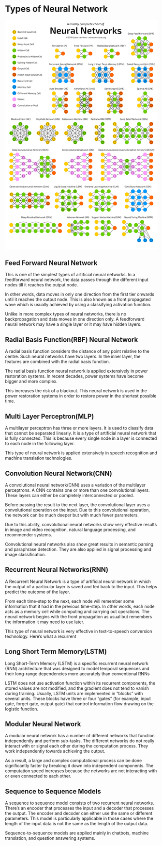 # Types of Neural Network

<img src='../assets/nn_types.png' />

## Feed Forward Neural Network

This is one of the simplest types of artificial neural networks. In a feedforward neural network, the data passes through the different input nodes till it reaches the output node.

In other words, data moves in only one direction from the first tier onwards until it reaches the output node. This is also known as a front propagated wave which is usually achieved by using a classifying activation function.

Unlike in more complex types of neural networks, there is no backpropagation and data moves in one direction only. A feedforward neural network may have a single layer or it may have hidden layers.

## Radial Basis Function(RBF) Neural Network

A radial basis function considers the distance of any point relative to the centre. Such neural networks have two layers. In the inner layer, the features are combined with the radial basis function.

The radial basis function neural network is applied extensively in power restoration systems. In recent decades, power systems have become bigger and more complex.

This increases the risk of a blackout. This neural network is used in the power restoration systems in order to restore power in the shortest possible time.

## Multi Layer Perceptron(MLP)

A multilayer perceptron has three or more layers. It is used to classify data that cannot be separated linearly. It is a type of artificial neural network that is fully connected. This is because every single node in a layer is connected to each node in the following layer.

This type of neural network is applied extensively in speech recognition and machine translation technologies.

## Convolution Neural Network(CNN)

A convolutional neural network(CNN) uses a variation of the multilayer perceptrons. A CNN contains one or more than one convolutional layers. These layers can either be completely interconnected or pooled.

Before passing the result to the next layer, the convolutional layer uses a convolutional operation on the input. Due to this convolutional operation, the network can be much deeper but with much fewer parameters.

Due to this ability, convolutional neural networks show very effective results in image and video recognition, natural language processing, and recommender systems.

Convolutional neural networks also show great results in semantic parsing and paraphrase detection. They are also applied in signal processing and image classification.

## Recurrent Neural Networks(RNN)

A Recurrent Neural Network is a type of artificial neural network in which the output of a particular layer is saved and fed back to the input. This helps predict the outcome of the layer.

From each time-step to the next, each node will remember some information that it had in the previous time-step. In other words, each node acts as a memory cell while computing and carrying out operations. The neural network begins with the front propagation as usual but remembers the information it may need to use later.

This type of neural network is very effective in text-to-speech conversion technology.  Here’s what a recurrent

## Long Short Term Memory(LSTM)

Long Short-Term Memory (LSTM) is a specific recurrent neural network (RNN) architecture that was designed to model temporal sequences and their long-range dependencies more accurately than conventional RNNs

LSTM does not use activation function within its recurrent components, the stored values are not modified, and the gradient does not tend to vanish during training. Usually, LSTM units are implemented in “blocks” with several units. These blocks have three or four “gates” (for example, input gate, forget gate, output gate) that control information flow drawing on the logistic function.

## Modular Neural Network

A modular neural network has a number of different networks that function independently and perform sub-tasks. The different networks do not really interact with or signal each other during the computation process. They work independently towards achieving the output.

As a result, a large and complex computational process can be done significantly faster by breaking it down into independent components. The computation speed increases because the networks are not interacting with or even connected to each other.  

## Sequence to Sequence Models

A sequence to sequence model consists of two recurrent neural networks. There’s an encoder that processes the input and a decoder that processes the output. The encoder and decoder can either use the same or different parameters. This model is particularly applicable in those cases where the length of the input data is not the same as the length of the output data.  

Sequence-to-sequence models are applied mainly in chatbots, machine translation, and question answering systems.

